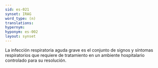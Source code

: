 ```yaml
---
sid: es-021
synset: IRAG
word_type: (n)
translations: 
hypernym: 
hyponym: es-002
layout: synset
---
```

La infección respiratoria aguda grave es el conjunto de signos y síntomas respiratorios que requiere de tratamiento en un ambiente hospitalario controlado para su resolución. 